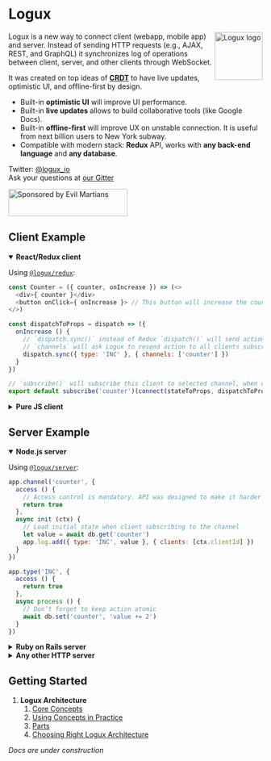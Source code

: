 # Logux

<img align="right" width="95" height="95" title="Logux logo"
     src="https://cdn.rawgit.com/logux/logux/master/logo.svg">

Logux is a new way to connect client (webapp, mobile app) and server.
Instead of sending HTTP requests (e.g., AJAX, REST, and GraphQL)
it synchronizes log of operations between client, server, and other clients
through WebSocket.

It was created on top ideas of **[CRDT]** to have live updates, optimistic UI,
and offline-first by design.

* Built-in **optimistic UI** will improve UI performance.
* Built-in **live updates** allows to build collaborative tools
  (like Google Docs).
* Built-in **offline-first** will improve UX on unstable connection.
  It is useful from next billion users to New York subway.
* Compatible with modern stack: **Redux** API,
  works with **any back-end language** and **any database**.

Twitter: [@logux_io]<br>
Ask your questions at [our Gitter]

<a href="https://evilmartians.com/?utm_source=logux">
  <img src="https://evilmartians.com/badges/sponsored-by-evil-martians.svg"
       alt="Sponsored by Evil Martians" width="236" height="54">
</a>

[our Gitter]: https://gitter.im/logux/logux
[@logux_io]: https://twitter.com/logux_io
[CRDT]: http://slides.com/ai/crdt


## Client Example

<details open><summary><b>React/Redux client</b></summary>

Using [`@logux/redux`](https://github.com/logux/redux/):

```js
const Counter = ({ counter, onIncrease }) => (<>
  <div>{ counter }</div>
  <button onClick={ onIncrease }> // This button will increase the counter on all clients
</>)

const dispatchToProps = dispatch => ({
  onIncrease () {
    // `dispatch.sync()` instead of Redux `dispatch()` will send action to the server
    // `channels` will ask Logux to resend action to all clients subscribed to this channel
    dispatch.sync({ type: 'INC' }, { channels: ['counter'] })
  }
})

// `subscribe()` will subscribe this client to selected channel, when component will mount
export default subscribe('counter')(connect(stateToProps, dispatchToProps)(Counter))
```

</details>

<details><summary><b>Pure JS client</b></summary>

Using [`@logux/client`](https://github.com/logux/client/):

```js
log.on('add', (action, meta) => {
  if (action.type === 'INC') {
    counter.innerHTML = parseInt(counter.innerHTML) + 1
  }
})

increase.addEventListener('click', () => {
  log.add({ type: 'INC' }, { channels: ['counter'], sync: true })
})

log.add({ type: 'logux/subscribe' channel: 'counter' }, { sync: true })
```

</details>


## Server Example

<details open><summary><b>Node.js server</b></summary>

Using [`@logux/server`](https://github.com/logux/server/):

```js
app.channel('counter', {
  access () {
    // Access control is mandatory. API was designed to make it harder to write dangerous code.
    return true
  },
  async init (ctx) {
    // Load initial state when client subscribing to the channel
    let value = await db.get('counter')
    app.log.add({ type: 'INC', value }, { clients: [ctx.clientId] })
  }
})

app.type('INC', {
  access () {
    return true
  },
  async process () {
    // Don’t forget to keep action atomic
    await db.set('counter', 'value += 2')
  }
})
```

</details>

<details><summary><b>Ruby on Rails server</b></summary>

Using [`logux_rails`](https://github.com/logux/logux_rails/):

```ruby
# app/logux/channels/counter.rb
module Channels
  class Counter < Channels::Base
    def initial_data
      [{ type: 'INC', value: db.counter }]
    end
  end
end
```

```ruby
# app/logux/actions/inc.rb
module Actions
  class Inc < Actions::Base
    def inc
      # Don’t forget to keep action atomic
      db.update_counter! 'value += 1'
    end
  end
end
```

```ruby
# app/logux/policies/channels/counter.rb
module Policies
  module Channels
    class Counter < Policies::Base
      # Access control is mandatory. API was designed to make it harder to write dangerous code.
      def subscribe?
        true
      end
    end
  end
end
```

```ruby
# app/logux/policies/actions/inc.rb
module Policies
  module Actions
    class inc < Policies::Base
      def inc?
        true
      end
    end
  end
end
```

</details>

<details><summary><b>Any other HTTP server</b></summary>

You can use any HTTP server with Logux WebSocket proxy server.
Here PHP pseudocode:

```php
<?php
$req = json_decode(file_get_contents('php://input'), TRUE);
if ($req['password'] == LOGUX_PASSWORD) {
  foreach ($req['commands'] as $command) {
    if ($command[0] == 'action') {
      $action = $command[1]
      $meta = $command[2]

      if ($action['type'] == 'logux/subscribe') {
        echo('[["approved"],')
        $value = $db->getCounter()
        send_json_http_post(LOGUX_HOST, array(
          'password' => LOGUX_PASSWORD,
          'version' => 1,
          'commands' => array(
            array(
              'action',
              array('type' => 'INC', 'value' => $value),
              array('clients' => get_client_id($meta['id']))
            )
          )
        ))
        echo('["processed"]]')

      } elseif ($action['type'] == 'inc') {
        $db->updateCounter('value += 1')
        echo('[["approved"],["processed"]]')
      }

    }
  }
}
```

</details>

## Getting Started

1. **Logux Architecture**
   1. [Core Concepts](./architecture/core.md)
   2. [Using Concepts in Practice](./architecture/practice.md)
   3. [Parts](./architecture/parts.md)
   4. [Choosing Right Logux Architecture](./architecture/choosing.md)

*Docs are under construction*
